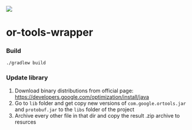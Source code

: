 [![](https://jitpack.io/v/LBNL-UCB-STI/or-tools-wrapper.svg)](https://jitpack.io/#LBNL-UCB-STI/or-tools-wrapper)

# or-tools-wrapper

### Build

```
./gradlew build
```

### Update library
1. Download binary distributions from official page: https://developers.google.com/optimization/install/java
2. Go to `lib` folder and get copy new versions of `com.google.ortools.jar` and `protobuf.jar` to the `libs` folder of the project
3. Archive every other file in that dir and copy the result .zip archive to resurces